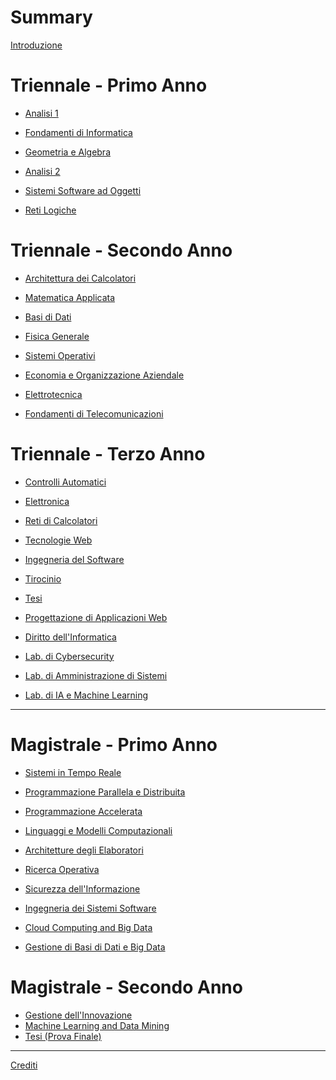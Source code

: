 # Summary

[Introduzione](./README.md)

# Triennale - Primo Anno

- [Analisi 1](triennale/analisi-1.md)
- [Fondamenti di Informatica]()
- [Geometria e Algebra]()

- [Analisi 2]()
- [Sistemi Software ad Oggetti]()
- [Reti Logiche]()

# Triennale - Secondo Anno

- [Architettura dei Calcolatori](triennale/architettura-dei-calcolatori.md)
- [Matematica Applicata](triennale/matematica-applicata/index.md)
- [Basi di Dati](triennale/basi-di-dati/index.md)
- [Fisica Generale]()

- [Sistemi Operativi](triennale/sistemi-operativi.md)
- [Economia e Organizzazione Aziendale]()
- [Elettrotecnica]()
- [Fondamenti di Telecomunicazioni](triennale/fondamenti-di-telecomunicazioni/index.md)

# Triennale - Terzo Anno

- [Controlli Automatici](triennale/controlli-automatici.md)
- [Elettronica]()
- [Reti di Calcolatori]()
- [Tecnologie Web]()

- [Ingegneria del Software](triennale/ingegneria-software.md)
- [Tirocinio]()
- [Tesi](triennale/tesi.md)

- [Progettazione di Applicazioni Web]()
- [Diritto dell'Informatica]()
- [Lab. di Cybersecurity](triennale/lab-cybersecurity.md)
- [Lab. di Amministrazione di Sistemi](triennale/las.md)
- [Lab. di IA e Machine Learning]()

---

# Magistrale - Primo Anno

- [Sistemi in Tempo Reale](magistrale/sistemi-in-tempo-reale.md)
- [Programmazione Parallela e Distribuita](magistrale/programmazione-parallela-e-distribuita.md)
- [Programmazione Accelerata](magistrale/programmazione-accelerata.md)
- [Linguaggi e Modelli Computazionali](magistrale/linguaggi-e-modelli-computazionali.md)
- [Architetture degli Elaboratori](magistrale/architetture-degli-elaboratori.md)

- [Ricerca Operativa](magistrale/ricerca-operativa.md)
- [Sicurezza dell'Informazione](magistrale/sicurezza-dell-informazione.md)
- [Ingegneria dei Sistemi Software](magistrale/ingegneria-dei-sistemi-software.md)
- [Cloud Computing and Big Data](magistrale/cloud-computing-and-big-data.md)
- [Gestione di Basi di Dati e Big Data](magistrale/gestione-di-basi-di-dati-e-big-data.md)

# Magistrale - Secondo Anno

- [Gestione dell'Innovazione](magistrale/gestione-dell-innovazione-e-dei-progetti.md)
- [Machine Learning and Data Mining](magistrale/machine-learning-and-data-mining.md)
- [Tesi (Prova Finale)](magistrale/tesi.md)

---

[Crediti](./crediti.md)

